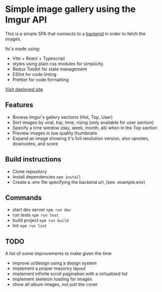 # Simple image gallery using the Imgur API

This is a simple SPA that connects to a [backend](https://github.com/leoperez-dev/gallery-backend) in order to fetch the images.

Its's made using:

-   Vite + React + Typescript
-   styles using plain css modules for simplicity.
-   Redux Toolkit for state management
-   ESlint for code linting
-   Prettier for code formatting

[Visit deployed site](https://gallery-frontend.onrender.com/)

## Features

-   Browse Imgur's gallery sections (Hot, Top, User)
-   Sort images by viral, top, time, rising (only available for user section)
-   Specify a time window (day, week, month, all) when in the Top section
-   Preview images in low quality thumbnails
-   Expand an image showing it's full resolution version, also upvotes, downvotes, and score

## Build instructions

-   Clone repository
-   Install dependencies `npm install`
-   Create a .env file specifying the backend url, (see .example.env)

## Commands

-   start dev server `npm run dev`
-   run tests `npm run test`
-   build project `npm run build`
-   lint `npm run lint`

## TODO

A list of some improvements to make given the time

-   improve ui/design using a design system
-   implement a proper masonry layout
-   implement infinite scroll pagination with a virtualized list
-   implement skeleton loading for images
-   show all album images, not just the cover
